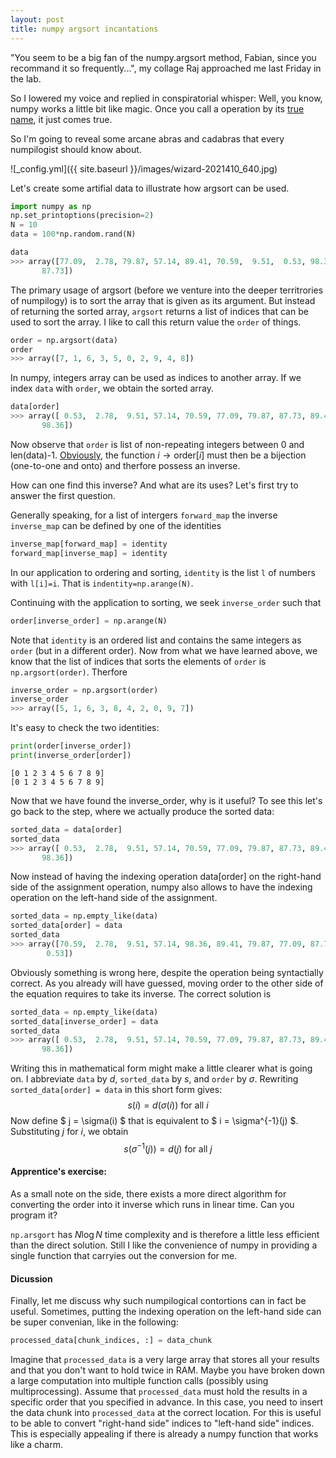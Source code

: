 ```yaml
---
layout: post
title: numpy argsort incantations
---
```



"You seem to be a big fan of the numpy.argsort method, Fabian, since you recommand it so frequently...", my collage Raj approached me last Friday in the lab.

So I lowered my voice and replied in conspiratorial whisper: Well, you know, numpy works a little bit like magic. Once you call a operation by its [true name](https://en.wikipedia.org/wiki/True_name), it just comes true.

So I'm going to reveal some arcane abras and cadabras that every numpilogist should know about.

![_config.yml]({{ site.baseurl }}/images/wizard-2021410_640.jpg)

Let's create some artifial data to illustrate how argsort can be used.

```Python
import numpy as np
np.set_printoptions(precision=2)
N = 10
data = 100*np.random.rand(N)
```

```Python
data
>>> array([77.09,  2.78, 79.87, 57.14, 89.41, 70.59,  9.51,  0.53, 98.36,
       87.73])
```

The primary usage of argsort (before we venture into the deeper territrories of numpilogy) is to sort the array that is given as its argument. But instead of returning the sorted array, `argsort` returns a list of indices that can be used to sort the array.
I like to call this return value the `order` of things.

```Python
order = np.argsort(data)
order
>>> array([7, 1, 6, 3, 5, 0, 2, 9, 4, 8])
```

In numpy, integers array can be used as indices to another array.
If we index `data` with `order`, we obtain the sorted array.

```Python
data[order]
>>> array([ 0.53,  2.78,  9.51, 57.14, 70.59, 77.09, 79.87, 87.73, 89.41,
       98.36])
```

Now observe that `order` is list of non-repeating integers between 0 and len(data)-1. [Obviously](https://en.wikipedia.org/wiki/Pigeonhole_principle), the function $i\rightarrow\text{order}[i]$ must then be a bijection (one-to-one and onto) and therfore possess an inverse.

How can one find this inverse? And what are its uses? Let's first try to answer the first question.

Generally speaking, for a list of intergers `forward_map` the inverse `inverse_map` can be defined by one of the identities

```Python
inverse_map[forward_map] = identity
forward_map[inverse_map] = identity
```

In our application to ordering and sorting, `identity` is the list `l` of numbers with `l[i]=i`. 
That is `indentity=np.arange(N)`.

Continuing with the application to sorting, we seek `inverse_order` such that
```Python
order[inverse_order] = np.arange(N)
```
Note that `identity` is an ordered list and contains the same integers as `order` (but in a different order). Now from what we have learned above, we know that the list of indices that sorts the elements of `order` is `np.argsort(order)`. Therfore

```Python
inverse_order = np.argsort(order)
inverse_order
>>> array([5, 1, 6, 3, 8, 4, 2, 0, 9, 7])
```

It's easy to check the two identities:

```Python
print(order[inverse_order])
print(inverse_order[order])
```
```
[0 1 2 3 4 5 6 7 8 9]
[0 1 2 3 4 5 6 7 8 9]
```

Now that we have found the inverse_order, why is it useful? To see this let's go back to the step, where we actually produce the sorted data:

```Python
sorted_data = data[order]
sorted_data
>>> array([ 0.53,  2.78,  9.51, 57.14, 70.59, 77.09, 79.87, 87.73, 89.41,
       98.36])
```

Now instead of having the indexing operation data[order] on the right-hand side of the assignment operation, numpy also allows to have the indexing operation on the left-hand side of the assignment.

```Python
sorted_data = np.empty_like(data)
sorted_data[order] = data
sorted_data
>>> array([70.59,  2.78,  9.51, 57.14, 98.36, 89.41, 79.87, 77.09, 87.73,
        0.53])
```

Obviously something is wrong here, despite the operation being syntactially correct. As you already will have guessed, moving order to the other side of the equation requires to take its inverse. The correct solution is

```Python
sorted_data = np.empty_like(data)
sorted_data[inverse_order] = data
sorted_data
>>> array([ 0.53,  2.78,  9.51, 57.14, 70.59, 77.09, 79.87, 87.73, 89.41,
       98.36])
```

Writing this in mathematical form might make a little clearer what is going on. I abbreviate `data` by $d$, `sorted_data` by $s$, and `order` by $\sigma$. Rewriting `sorted_data[order] = data` in this short form gives:
$$ s(i) = d(\sigma(i)) \text{ for all } i$$
Now define $ j = \sigma(i) $ that is equivalent to $ i = \sigma^{-1}(j) $. Substituting $j$ for $i$, we obtain
$$ s(\sigma^{-1}(j)) = d(j) \text{ for all } j$$

#### Apprentice's exercise:
As a small note on the side, there exists a more direct algorithm for converting the order
into it inverse which runs in linear time. Can you program it?

`np.arsgort` has $N \log N$ time complexity and 
is therefore a little less efficient than the direct solution. Still I like the 
convenience of numpy in providing a single function that carryies out the conversion for me.

#### Dicussion

Finally, let me discuss why such numpilogical contortions can in fact be useful. Sometimes, putting the indexing operation on the left-hand side can be super convenian, like in the following:
```Python
processed_data[chunk_indices, :] = data_chunk
```
Imagine that `processed_data` is a very large array that stores all your results and that you don't want to hold twice in RAM. Maybe you have broken down a large computation into multiple function calls (possibly using multiprocessing). Assume that `processed_data` must hold the 
results in a specific order that you specified in advance.  In this case, you need to insert 
the data chunk into `processed_data` at the correct location.  For this is useful to be able  to convert "right-hand side" indices to "left-hand side" indices. This is especially appealing if there is already a numpy function that works like a charm.

